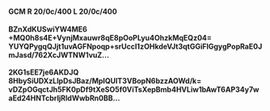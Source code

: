 #### GCM R 20/0c/400 L 20/0c/400
**BZnXdKUSwiYW4ME6**<br/>**+MQ0h8s4E+VynjMxauwr8qE8pOoPLyu4OhzkMqEQz04=**<br/>**YUYQPygqQJjt1uvAGFNpoqp+srUccI1zOHkdeVJt3qtGGiFlGgygPopRaE0JmJasd/762XcJWTNW1vuZ...**<br/><br/>
**2KG1sEE7je6AKDJQ**<br/>**8HbySiUDXzLIpDsJBaz/MpIQUlT3VBopN6bzzAOWd/k=**<br/>**vDZpOGqctJh5FK0pDf9tXeSO5f0ViTsXepBmb4HVLiw1bAwT6AP34y7waEd24HNTcbrIjRldWwbRn0BB...**